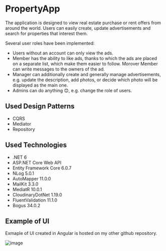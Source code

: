 # PropertyApp

The application is designed to view real estate purchase or rent offers from around the world. Users can easily create, update advertisements and search for properties that interest them.

Several user roles have been implemented:
- Users without an account can only view the ads.
- Member has the ability to like ads, thanks to which the ads are placed on a separate list, which make them easier to follow. Morover Member can write messages to the owners of the ad.
- Manager can additionally create and generally manage advertisements, e.g. update the description, add photos, or decide which photo will be displayed as the main one.
- Admins can do anything 😊, e.g. change the role of users.


## Used Design Patterns
- CQRS
- Mediator
- Repository

## Used Technologies
- .NET 6
- ASP.NET Core Web API
- Entity Framework Core 6.0.7
- NLog 5.0.1
- AutoMapper 11.0.0
- MailKit 3.3.0
- MediatR 10.0.1
- CloudinaryDotNet 1.19.0
- FluentValidation 11.1.0
- Bogus 34.0.2


## Example of UI
Exmaple of UI created in Angular is hosted on my other github repository.

![image](https://user-images.githubusercontent.com/92991489/187614711-4a1b7398-f539-432f-a38a-950b1a49faec.png)
